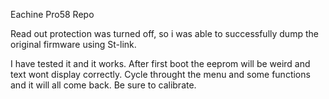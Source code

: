 Eachine Pro58 Repo

Read out protection was turned off, so i was able to successfully dump the original firmware using St-link.

I have tested it and it works.  After first boot the eeprom will be weird and text wont display correctly.  Cycle throught the menu and some functions and it will all come back.  Be sure to calibrate.
